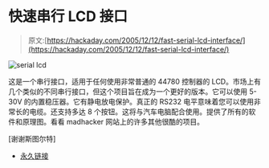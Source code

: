 # 快速串行 LCD 接口

> 原文:[https://hackaday.com/2005/12/12/fast-serial-lcd-interface/](https://hackaday.com/2005/12/12/fast-serial-lcd-interface/)

![serial lcd](../Images/2873a2a50f3397198fc928286d76159f.png)

这是一个串行接口，适用于任何使用非常普通的 44780 控制器的 LCD。市场上有几个类似的不同串行接口，但这个项目旨在成为一个更好的版本。它可以使用 5-30V 的内置稳压器。它有静电放电保护。真正的 RS232 电平意味着您可以使用非常长的电缆。还支持多达 8 个按钮。这将与汽车电脑配合使用。提供了所有的软件和原理图。看看 madhacker 网站上的许多其他很酷的项目。

[谢谢斯图尔特]

*   [永久链接](http://www.madhacker.org/rs232.htm)